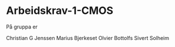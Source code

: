 # Arbeidskrav-1-CMOS

På gruppa er

Christian G Jenssen
Marius Bjerkeset
Olvier Bottolfs
Sivert Solheim
